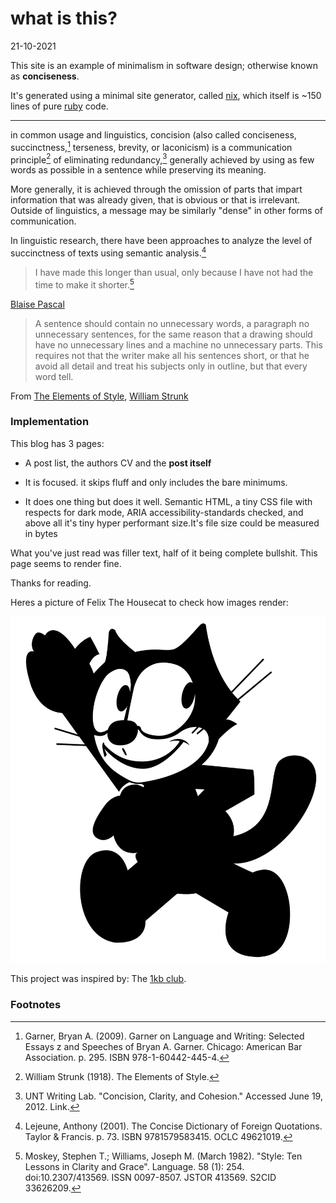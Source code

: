 # what is this?

21-10-2021

This site is an example of minimalism in software design; otherwise 
known as **conciseness**. 

It's generated using a minimal site generator, called [nix][nix], 
which itself is ~150 lines of pure [ruby][ruby] code.

---

in common usage and linguistics, concision  (also called conciseness, 
succinctness,[^1] terseness, brevity, or laconicism) is a communication 
principle[^2] of eliminating redundancy,[^3] generally  achieved by using as 
few words as possible in a sentence while preserving its meaning. 

More generally, it is achieved through the omission of parts that 
impart information that was already given, that is obvious or that is 
irrelevant.  Outside of linguistics, a message may be similarly "dense" in 
other forms of communication.

In linguistic research, there have been approaches to analyze the level of 
succinctness of texts using semantic analysis.[^6]



> I have made this longer than usual, only because I have not 
> had the time to make it shorter.[^7]

[Blaise Pascal][bp]

> A sentence should contain no unnecessary words, a paragraph no unnecessary 
> sentences, for the same reason that a drawing should have no unnecessary 
> lines and a machine no unnecessary parts. This requires not that the writer 
> make all his sentences short, or that he avoid all detail and treat his 
> subjects only in outline, but that every word tell.

From [The Elements of Style][eos], [William Strunk][ws]

### Implementation

This blog has 3 pages:

- A post list, the authors CV and the **post itself**
 
- It is focused. it skips fluff and only includes the bare minimums.
- It does one thing but does it well. Semantic HTML, a tiny CSS file with
  respects for dark mode, 
  ARIA accessibility-standards checked, and above all it's tiny hyper 
  performant size.It's file size could be measured in bytes

What you've just read was filler text, half of it being complete bullshit. 
This page seems to render fine. 

Thanks for reading.

Heres a picture of Felix The Housecat to check how images render:

![An imae of Felix the Housecat, a cartoon](/public/felix.webp "Felix the Cat")


This project was inspired by: The [1kb club][1kb].
 
[1kb]: https://1kb.club/
[bp]: https://en.wikipedia.org/wiki/Blaise_Pascal
[eos]: https://en.wikipedia.org/wiki/The_Elements_of_Style
[ws]: https://en.wikipedia.org/wiki/William_Strunk_Jr.


### Footnotes



[^1]: Garner, Bryan A. (2009). Garner on Language and Writing: Selected Essays z
      and Speeches of Bryan A. Garner. Chicago: American Bar Association. p. 295. 
      ISBN 978-1-60442-445-4.

[^2]: William Strunk (1918). The Elements of Style.

[^3]: UNT Writing Lab. "Concision, Clarity, and Cohesion." 
      Accessed June 19, 2012. Link.

[^4]: Program for Writing and Rhetoric, University of Colorado at Boulder. 
      "Writing Tip #27: Revising for Concision and Clarity." 
      Accessed June 19, 2012. Link. Archived 2012-06-14 at the Wayback Machine 

      ""It is a fact that most arguments must try to convince readers, 
      that is the audience, that the arguments are true." Notice the beginning 
      of the sentence: "it is a fact that" doesn't say much; if something is a 
      fact, just present it. 
      So begin the sentence with "most arguments..." 
      and turn to the next bit of overlap. Look at "readers, that is 
      the audience"; the redundancy can be reduced to "readers" or "audience." 
      Now we have "Most arguments must try to convince readers that the 
      arguments are true." Let's get rid of one of the "arguments" to produce 
      "Most arguments must demonstrate (their) truth to readers," or a similarly 
      straightforward expression."

[^5]: Leslie Kurke, Aesopic Conversations: Popular Tradition, Cultural Dialogue, 
      and the Invention of Greek Prose, Princeton University Press, 2010, 
      pp. 131–2, 135.

[^6]: Lejeune, Anthony (2001). The Concise Dictionary of Foreign Quotations. 
      Taylor & Francis. p. 73. ISBN 9781579583415. OCLC 49621019.

[^7]: Moskey, Stephen T.; Williams, Joseph M. (March 1982). 
      "Style: Ten Lessons in Clarity and Grace". Language. 58 (1): 254. 
      doi:10.2307/413569. ISSN 0097-8507. JSTOR 413569. S2CID 33626209.
      
[^8]: Sandy Buczynski, Kristin Fontichiaro, Story Starters and 
      Science Notebooking: Developing Student Thinking Through
      Literacy and Inquiry (2009), p. 7, ISBN 1591586860.

[^9]:  Patrick Dunleavy, Authoring a PhD: 
      How to Plan, Draft, Write and Finish a Doctoral Thesis or 
      sDissertation (2003), p. 273, ISBN 023036800X.
      
      
      
[ruby]: https://www.ruby-lang.org/en/
[nix]: https://github.com/nicholaswmin/nix
